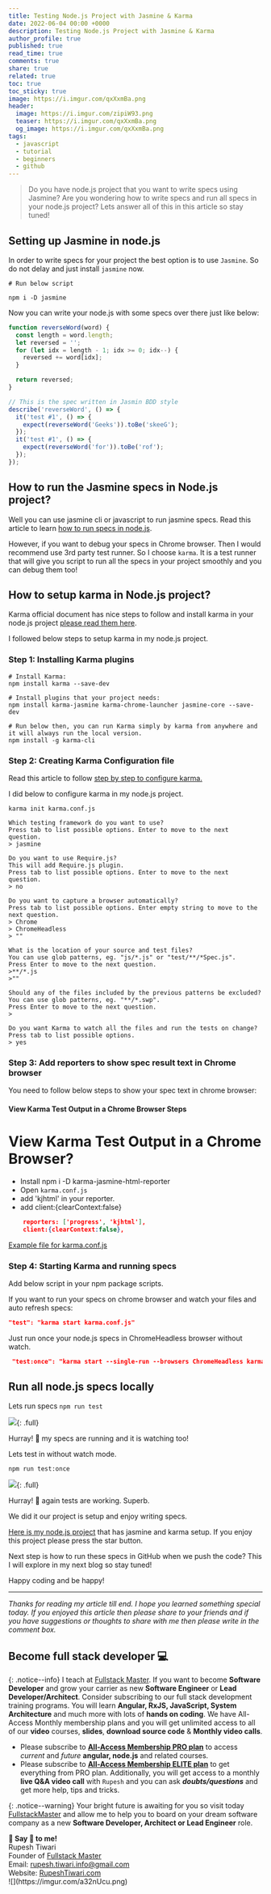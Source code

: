 ```yaml
---
title: Testing Node.js Project with Jasmine & Karma
date: 2022-06-04 00:00 +0000
description: Testing Node.js Project with Jasmine & Karma
author_profile: true
published: true
read_time: true
comments: true
share: true
related: true
toc: true
toc_sticky: true
image: https://i.imgur.com/qxXxmBa.png
header:
  image: https://i.imgur.com/zipiW93.png
  teaser: https://i.imgur.com/qxXxmBa.png
  og_image: https://i.imgur.com/qxXxmBa.png
tags:
  - javascript
  - tutorial
  - beginners
  - github
---
```


> Do you have node.js project that you want to write specs using Jasmine? Are you wondering how to write specs and run all specs in your node.js project? Lets answer all of this in this article so stay tuned!

## Setting up Jasmine in node.js

In order to write specs for your project the best option is to use `Jasmine`. So do not delay and just install `jasmine` now.

```cli
# Run below script

npm i -D jasmine
```

Now you can write your node.js with some specs over there just like below:

```js
function reverseWord(word) {
  const length = word.length;
  let reversed = '';
  for (let idx = length - 1; idx >= 0; idx--) {
    reversed += word[idx];
  }

  return reversed;
}

// This is the spec written in Jasmin BDD style
describe('reverseWord', () => {
  it('test #1', () => {
    expect(reverseWord('Geeks')).toBe('skeeG');
  });
  it('test #1', () => {
    expect(reverseWord('for')).toBe('rof');
  });
});
```

## How to run the Jasmine specs in Node.js project?

Well you can use jasmine cli or javascript to run jasmine specs. Read this article to learn [how to run specs in node.js](https://jasmine.github.io/setup/nodejs.html).

However, if you want to debug your specs in Chrome browser. Then I would recommend use 3rd party test runner. So I choose `karma`. It is a test runner that will give you script to run all the specs in your project smoothly and you can debug them too!

## How to setup karma in Node.js project?

Karma official document has nice steps to follow and install karma in your node.js project [please read them here](http://karma-runner.github.io/6.3/intro/installation.html).

I followed below steps to setup karma in my node.js project.

### Step 1: Installing Karma plugins

```cli
# Install Karma:
npm install karma --save-dev

# Install plugins that your project needs:
npm install karma-jasmine karma-chrome-launcher jasmine-core --save-dev

# Run below then, you can run Karma simply by karma from anywhere and it will always run the local version.
npm install -g karma-cli
```

### Step 2: Creating Karma Configuration file

Read this article to follow [step by step to configure karma.](http://karma-runner.github.io/6.3/intro/configuration.html)

I did below to configure karma in my node.js project.

```cli
karma init karma.conf.js

Which testing framework do you want to use?
Press tab to list possible options. Enter to move to the next question.
> jasmine

Do you want to use Require.js?
This will add Require.js plugin.
Press tab to list possible options. Enter to move to the next question.
> no

Do you want to capture a browser automatically?
Press tab to list possible options. Enter empty string to move to the next question.
> Chrome
> ChromeHeadless
> ""

What is the location of your source and test files?
You can use glob patterns, eg. "js/*.js" or "test/**/*Spec.js".
Press Enter to move to the next question.
>**/*.js
>""

Should any of the files included by the previous patterns be excluded?
You can use glob patterns, eg. "**/*.swp".
Press Enter to move to the next question.
>

Do you want Karma to watch all the files and run the tests on change?
Press tab to list possible options.
> yes
```

### Step 3: Add reporters to show spec result text in Chrome browser

You need to follow below steps to show your spec text in chrome browser:

#### View Karma Test Output in a Chrome Browser Steps

# View Karma Test Output in a Chrome Browser?

- Install npm i -D karma-jasmine-html-reporter
- Open `karma.conf.js`
- add 'kjhtml' in your reporter.
- add client:{clearContext:false}

```json
    reporters: ['progress', 'kjhtml'],
    client:{clearContext:false},
```

[Example file for karma.conf.js](https://github.com/rupeshtiwari/coding-examples-final-450-by-love-babbar/blob/main/karma.conf.js)

### Step 4: Starting Karma and running specs

Add below script in your npm package scripts.

If you want to run your specs on chrome browser and watch your files and auto refresh specs:

```json
"test": "karma start karma.conf.js"
```

Just run once your node.js specs in ChromeHeadless browser without watch.

```json
 "test:once": "karma start --single-run --browsers ChromeHeadless karma.conf.js",
```

## Run all node.js specs locally

Lets run specs `npm run test`

![](https://i.imgur.com/b6sfxP0.png){: .full}

Hurray! 💯 my specs are running and it is watching too!

Lets test in without watch mode.

`npm run test:once`

![](https://i.imgur.com/iLT4CoL.png){: .full}

Hurray! 💯 again tests are working. Superb.

We did it our project is setup and enjoy writing specs.

[Here is my node.js project](https://github.com/rupeshtiwari/coding-examples-final-450-by-love-babbar) that has jasmine and karma setup.
If you enjoy this project please press the star button.


Next step is how to run these specs in GitHub when we push the code? This I will explore in my next blog so stay tuned! 

Happy coding and be happy! 

---

_Thanks for reading my article till end. I hope you learned something special today. If you enjoyed this article then please share to your friends and if you have suggestions or thoughts to share with me then please write in the comment box._

## Become full stack developer 💻

{: .notice--info}
I teach at [Fullstack Master](https://www.fullstackmaster.net). If you want to become **Software Developer** and grow your carrier as new **Software Engineer** or **Lead Developer/Architect**. Consider subscribing to our full stack development training programs. You will learn **Angular, RxJS, JavaScript, System Architecture** and much more with lots of **hands on coding**. We have All-Access Monthly membership plans and you will get unlimited access to all of our **video** courses, **slides**, **download source code** & **Monthly video calls**.

- Please subscribe to **[All-Access Membership PRO plan](https://www.fullstackmaster.net/pro)** to access _current_ and _future_ **angular, node.js** and related courses.
- Please subscribe to **[All-Access Membership ELITE plan](https://www.fullstackmaster.net/elite)** to get everything from PRO plan. Additionally, you will get access to a monthly **live Q&A video call** with `Rupesh` and you can ask **_doubts/questions_** and get more help, tips and tricks.

{: .notice--warning}
Your bright future is awaiting for you so visit today [FullstackMaster](www.fullstackmaster.net) and allow me to help you to board on your dream software company as a new **Software Developer, Architect or Lead Engineer** role.

<div class="notice--success">
<strong>💖 Say 👋 to me!</strong>
<br>Rupesh Tiwari
<br>Founder of <a href="https://www.fullstackmaster.net">Fullstack Master </a>
<br>Email: <a href="mailto:rupesh.tiwari.info@gmail.com?subject=Hi">rupesh.tiwari.info@gmail.com</a>
<br>Website: <a href="https://www.rupeshtiwari.com">RupeshTiwari.com </a>
</div>
![](https://imgur.com/a32nUcu.png)
